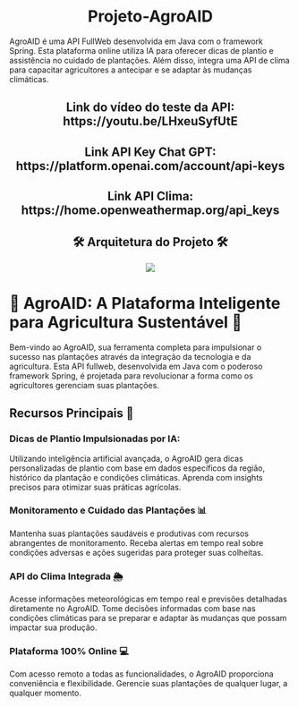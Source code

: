<h1 align="center">Projeto-AgroAID</h1>
AgroAID é uma API FullWeb desenvolvida em Java com o framework Spring. Esta plataforma online utiliza IA para oferecer dicas de plantio e assistência no cuidado de plantações. Além disso, integra uma API de clima para capacitar agricultores a antecipar e se adaptar às mudanças climáticas.

<h2 align="center">Link do vídeo do teste da API: https://youtu.be/LHxeuSyfUtE</h2>
<h2 align="center">Link API Key Chat GPT: https://platform.openai.com/account/api-keys</h2>
<h2 align="center">Link API Clima: https://home.openweathermap.org/api_keys</h2>


<h2 align="center">🛠 Arquitetura do Projeto 🛠</h2>
<div align="center">
    <img height src="https://cdn.discordapp.com/attachments/945808741385793596/1173013075255902280/Mapa_Mental_com_brainstorm_escrito_a_mao_colorido_1.png?ex=6562688e&is=654ff38e&hm=03dad3f96c25cb3123c0fbdbbae0b8c9a71d957efba275af006151ce9024b047&"/>
</div>

# 🌾 AgroAID: A Plataforma Inteligente para Agricultura Sustentável 🚜

Bem-vindo ao AgroAID, sua ferramenta completa para impulsionar o sucesso nas plantações através da integração da tecnologia e da agricultura. Esta API fullweb, desenvolvida em Java com o poderoso framework Spring, é projetada para revolucionar a forma como os agricultores gerenciam suas plantações.

## Recursos Principais 🌱

### Dicas de Plantio Impulsionadas por IA:
Utilizando inteligência artificial avançada, o AgroAID gera dicas personalizadas de plantio com base em dados específicos da região, histórico da plantação e condições climáticas. Aprenda com insights precisos para otimizar suas práticas agrícolas.

### Monitoramento e Cuidado das Plantações 📊
Mantenha suas plantações saudáveis e produtivas com recursos abrangentes de monitoramento. Receba alertas em tempo real sobre condições adversas e ações sugeridas para proteger suas colheitas.

### API do Clima Integrada 🌦️
Acesse informações meteorológicas em tempo real e previsões detalhadas diretamente no AgroAID. Tome decisões informadas com base nas condições climáticas para se preparar e adaptar às mudanças que possam impactar sua produção.

### Plataforma 100% Online 💻
Com acesso remoto a todas as funcionalidades, o AgroAID proporciona conveniência e flexibilidade. Gerencie suas plantações de qualquer lugar, a qualquer momento.
